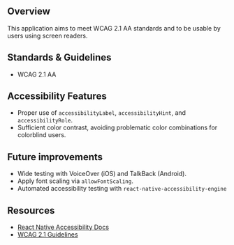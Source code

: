 ## Overview

This application aims to meet WCAG 2.1 AA standards and to be usable by users using screen readers.

## Standards & Guidelines

- WCAG 2.1 AA

## Accessibility Features

- Proper use of `accessibilityLabel`, `accessibilityHint`, and `accessibilityRole`.
- Sufficient color contrast, avoiding problematic color combinations for colorblind users.

## Future improvements
- Wide testing with VoiceOver (iOS) and TalkBack (Android).
- Apply font scaling via `allowFontScaling`.
- Automated accessibility testing with `react-native-accessibility-engine`

## Resources

- [React Native Accessibility Docs](https://reactnative.dev/docs/accessibility)
- [WCAG 2.1 Guidelines](https://www.w3.org/TR/WCAG21/)
